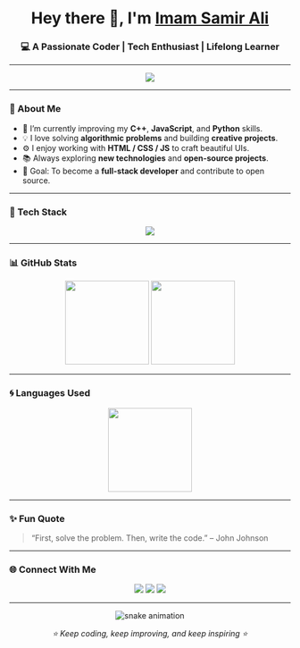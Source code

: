 <h1 align="center">
  Hey there 👋, I'm <a href="https://github.com/yourusername" target="_blank">Imam Samir Ali</a>
</h1>

<h3 align="center">💻 A Passionate Coder | Tech Enthusiast | Lifelong Learner</h3>

---

<p align="center">
  <img src="https://readme-typing-svg.herokuapp.com?font=Fira+Code&duration=3000&pause=1000&color=00F7FF&center=true&vCenter=true&width=600&lines=Hi+there!+I'm+a+Code+Geek+😎;I+love+building+cool+things+with+C%2B%2B+and+Python;Front-end+Designing+is+my+creative+space;Always+learning+new+technologies!" />
</p>

---

### 🚀 About Me

- 🌱 I’m currently improving my **C++**, **JavaScript**, and **Python** skills.  
- 💡 I love solving **algorithmic problems** and building **creative projects**.  
- ⚙️ I enjoy working with **HTML / CSS / JS** to craft beautiful UIs.  
- 📚 Always exploring **new technologies** and **open-source projects**.  
- 🎯 Goal: To become a **full-stack developer** and contribute to open source.  

---

### 🧠 Tech Stack

<p align="center">
  <img src="https://skillicons.dev/icons?i=c,cpp,html,css,js,python,git,github,vscode&theme=dark" />
</p>

---

### 📊 GitHub Stats

<p align="center">
  <img src="https://github-readme-stats.vercel.app/api?username=yourusername&show_icons=true&theme=tokyonight" height="150" />
  <img src="https://github-readme-streak-stats.herokuapp.com/?user=yourusername&theme=tokyonight" height="150" />
</p>

---

### 🌀 Languages Used

<p align="center">
  <img src="https://github-readme-stats.vercel.app/api/top-langs/?username=yourusername&layout=compact&theme=tokyonight" height="150" />
</p>

---

### ✨ Fun Quote

> “First, solve the problem. Then, write the code.” – John Johnson

---

### 🌐 Connect With Me

<p align="center">
  <a href="https://github.com/yourusername"><img src="https://img.shields.io/badge/GitHub-000?style=for-the-badge&logo=github" /></a>
  <a href="https://linkedin.com/in/yourlinkedin"><img src="https://img.shields.io/badge/LinkedIn-0077b5?style=for-the-badge&logo=linkedin" /></a>
  <a href="mailto:yourmail@gmail.com"><img src="https://img.shields.io/badge/Email-D14836?style=for-the-badge&logo=gmail&logoColor=white" /></a>
</p>

---

<p align="center">
  <img src="https://raw.githubusercontent.com/yourusername/yourusername/output/github-contribution-grid-snake.svg" alt="snake animation" />
</p>

<p align="center">
  <em>⭐️ Keep coding, keep improving, and keep inspiring ⭐️</em>
</p>

